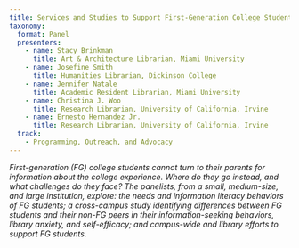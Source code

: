 ```yaml
---
title: Services and Studies to Support First-Generation College Students
taxonomy:
  format: Panel
  presenters:
    - name: Stacy Brinkman
	  title: Art & Architecture Librarian, Miami University
    - name: Josefine Smith
	  title: Humanities Librarian, Dickinson College
	- name: Jennifer Natale
	  title: Academic Resident Librarian, Miami University
	- name: Christina J. Woo
	  title: Research Librarian, University of California, Irvine
    - name: Ernesto Hernandez Jr.
	  title: Research Librarian, University of California, Irvine
  track: 
	- Programming, Outreach, and Advocacy
---
```

_First-generation (FG) college students cannot turn to their parents for information about the college experience. Where do they go instead, and what challenges do they face? The panelists, from a small, medium-size, and large institution, explore: the needs and information literacy behaviors of FG students; a cross-campus study identifying differences between FG students and their non-FG peers in their information-seeking behaviors, library anxiety, and self-efficacy; and campus-wide and library efforts to support FG students._